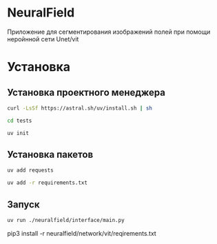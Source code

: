 # NeuralField
Приложение для сегментирования изображений полей при помощи неройнной сети Unet/vit

# Установка 

## Установка проектного менеджера 
```bash
curl -LsSf https://astral.sh/uv/install.sh | sh

cd tests

uv init
```

## Установка пакетов
```bash
uv add requests

uv add -r requirements.txt
```

## Запуск
```bash
uv run ./neuralfield/interface/main.py
```



pip3 install -r neuralfield/network/vit/reqirements.txt